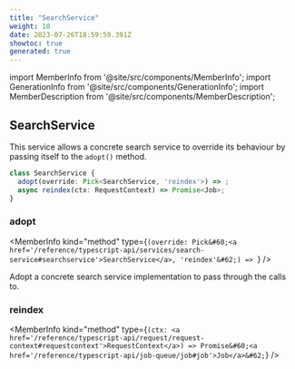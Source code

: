 ```yaml
---
title: "SearchService"
weight: 10
date: 2023-07-26T18:59:59.391Z
showtoc: true
generated: true
---
```

<!-- This file was generated from the Vendure source. Do not modify. Instead, re-run the "docs:build" script -->
import MemberInfo from '@site/src/components/MemberInfo';
import GenerationInfo from '@site/src/components/GenerationInfo';
import MemberDescription from '@site/src/components/MemberDescription';


## SearchService

<GenerationInfo sourceFile="packages/core/src/service/services/search.service.ts" sourceLine="15" packageName="@vendure/core" />

This service allows a concrete search service to override its behaviour
by passing itself to the `adopt()` method.

```ts title="Signature"
class SearchService {
  adopt(override: Pick<SearchService, 'reindex'>) => ;
  async reindex(ctx: RequestContext) => Promise<Job>;
}
```

<div className="members-wrapper">

### adopt

<MemberInfo kind="method" type={`(override: Pick&#60;<a href='/reference/typescript-api/services/search-service#searchservice'>SearchService</a>, 'reindex'&#62;) => `}   />

Adopt a concrete search service implementation to pass through the
calls to.
### reindex

<MemberInfo kind="method" type={`(ctx: <a href='/reference/typescript-api/request/request-context#requestcontext'>RequestContext</a>) => Promise&#60;<a href='/reference/typescript-api/job-queue/job#job'>Job</a>&#62;`}   />




</div>
